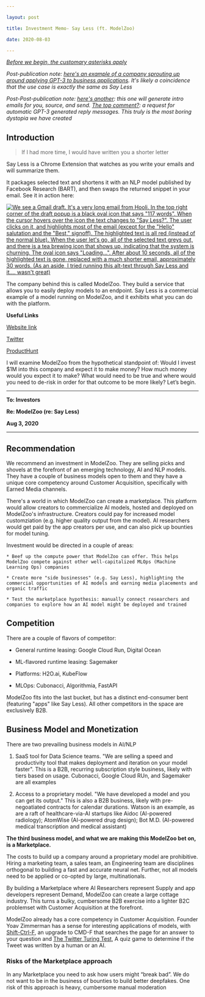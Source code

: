 ```yaml
---

layout: post

title: Investment Memo- Say Less (ft. ModelZoo)

date: 2020-08-03

---
```




*[Before we begin, the customary asterisks apply](https://alexanderdou.com/2020/07/22/investment-fluent#quick-note-before-we-begin)*  



*Post-publication note: [here's an example of a company sprouting up around applying GPT-3 to business applications](https://magicemail.io/?ref=producthunt). It's likely a coincidence that the use case is exactly the same as Say Less*



*Post-Post-publication note: [here's another](https://www.producthunt.com/posts/kriya-ai-2): this one will generate intro emails for you, source, and send. [The top comment?](https://www.producthunt.com/posts/magic-email#comment-1130609): a request for automatic GPT-3 generated reply messages. This truly is the most boring dystopia we have created*





## Introduction



<blockquote>If I had more time, I would have written you a shorter letter</blockquote>



Say Less is a Chrome Extension that watches as you write your emails and will summarize them. 



It packages selected text and shortens it with an NLP model published by Facebook Research (BART), and then swaps the returned snippet in your email. See it in action here: 



[![We see a Gmail draft. It's a very long email from Hooli. In the top right corner of the draft popup is a black oval icon that says "117 words". When the cursor hovers over the icon the text changes to "Say Less?". The user clicks on it, and highlights most of the email (except for the "Hello" salutation and the "Best," signoff). The highlighted text is all red (instead of the normal blue). When the user let's go, all of the selected text greys out, and there is a tea brewing icon that shows up, indicating that the system is churning. The oval icon says "Loading...". After about 10 seconds, all of the highlighted text is gone, replaced with a much shorter email, approximately 30 words. (As an aside, I tried running this alt-text through Say Less and it.... wasn't great)](http://img.youtube.com/vi/w_oPHcWWAqs/0.jpg)](http://www.youtube.com/watch?v=w_oPHcWWAqs "SayLess Chrome Extension in action")





The company behind this is called ModelZoo<span class="sidenote-number"></span>. They build a service that allows you to easily deploy models to an endpoint. Say Less is a commercial example of a model running on ModelZoo, and it exhibits what you can do with the platform.





<span class="sidenote">**Useful Links**  

[Website link](https://sayless.email/)  

[Twitter](https://twitter.com/_modelzoo_)  

[ProductHunt](https://www.producthunt.com/posts/say-less)  </span>







I will examine ModelZoo from the hypothetical standpoint of: Would I invest $1M into this company and expect it to make money? How much money would you expect it to make? What would need to be true and where would you need to de-risk in order for that outcome to be more likely? Let’s begin.





------





**To: Investors**  

**Re: ModelZoo (re: Say Less)**  

**Aug 3, 2020**  



-------





## Recommendation

We recommend an investment in ModelZoo. They are selling picks and shovels at the forefront of an emerging technology, AI and NLP models. They have a couple of business models open to them and they have a unique core competency around Customer Acquisition, specifically with Earned Media channels. 



There's a world in which ModelZoo can create a marketplace. This platform would allow creators to commercialize AI models, hosted and deployed on ModelZoo's infrastructure. Creators could pay for increased model customziation (e.g. higher quality output from the model). AI researchers would get paid by the app creators per use, and can also pick up bounties for model tuning. 



Investment would be directed in a couple of areas:

    * Beef up the compute power that ModelZoo can offer. This helps ModelZoo compete against other well-capitalized MLOps (Machine Learning Ops) companies

    * Create more "side businesses" (e.g. Say Less), highlighting the commercial opportunities of AI models and earning media placements and organic traffic

    * Test the marketplace hypothesis: manually connect researchers and companies to explore how an AI model might be deployed and trained 





## Competition

There are a couple of flavors of competitor:

* General runtime leasing: Google Cloud Run, Digital Ocean

* ML-flavored runtime leasing: Sagemaker

* Platforms: H2O.ai, KubeFlow

* MLOps: Cubonacci, Algorithmia, FastAPI  



ModelZoo fits into the last bucket, but has a distinct end-consumer bent (featuring "apps" like Say Less). All other competitors in the space are exclusively B2B. 





## Business Model and Monetization

There are two prevailing business models in AI/NLP

1. SaaS tool for Data Science teams. "We are selling a speed and productivity tool that makes deployment and iteration on your model faster". This is a B2B, recurring subscription style business, likely with tiers based on usage. Cubonacci, Google Cloud RUn, and Sagemaker are all examples

2. Access to a proprietary model. "We have developed a model and you can get its output." This is also a B2B business, likely with pre-negoatiated contracts for calendar durations. Watson is an example, as are a raft of healthcare-via-AI startups like Aidoc (AI-powered radiology); AtomWise (AI-powered drug design); Bot M.D. (AI-powered medical transcription and medical assistant)



**The third business model, and what we are making this ModelZoo bet on, is a Marketplace.**



The costs to build up a company around a proprietary model are prohibitive. Hiring a marketing team, a sales team, an Engineering team are disciplines orthogonal to building a fast and accurate neural net. Further, not all models need to be applied or co-opted by large, multinationals. 



By building a Marketplace where AI Researchers represent Supply and app developers represent Demand, ModelZoo can create a large cottage industry. This turns a bulky, cumbersome B2B exercise into a lighter B2C problemset with Customer Acquisition at the forefront. 



ModelZoo already has a core competency in Customer Acquisition. Founder Yoav Zimmerman has a sense for interesting applications of models, with [Shift-Ctrl-F](https://chrome.google.com/webstore/detail/shift-ctrl-f-semantic-sea), an upgrade to CMD-F that searches the page for an answer to your question and [The Twitter Turing Test](https://twitterturingtest.modelzoo.dev/), A quiz game to determine if the Tweet was written by a human or an AI. 





### Risks of the Marketplace approach

In any Marketplace you need to ask how users might “break bad”. We do not want to be in the business of bounties to build better deepfakes. One risk of this approach is heavy, cumbersome manual moderation

